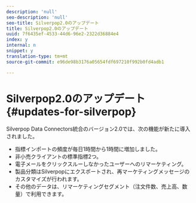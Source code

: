 ```yaml
---
description: 'null'
seo-description: 'null'
seo-title: Silverpop2.0のアップデート
title: Silverpop2.0のアップデート
uuid: 7f6435ef-4533-44d6-96e2-2322d36884e4
index: y
internal: n
snippet: y
translation-type: tm+mt
source-git-commit: e96de98b3176a05654fdf697210f992b0fd4adb1

---
```



# Silverpop2.0のアップデート{#updates-for-silverpop}

Silverpop Data Connectors統合のバージョン2.0では、次の機能が新たに導入されました。

* 指標インポートの頻度が毎日1時間から1時間に増加しました。
* 非小売クライアントの標準指標2つ。
* 電子メールをクリックスルーしなかったユーザーへのリマーケティング。
* 製品分類はSilverpopにエクスポートされ、再マーケティングメッセージのカスタマイズが行われます。
* その他のデータは、リマーケティングセグメント（注文件数、売上高、数量）で利用できます。

